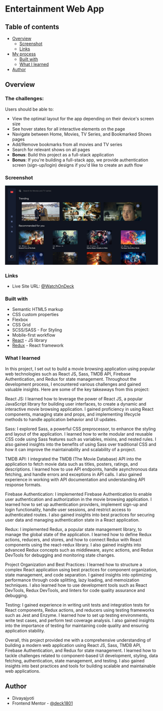 # Entertainment Web App


## Table of contents

- [Overview](#overview)
  - [Screenshot](#screenshot)
  - [Links](#links)
- [My process](#my-process)
  - [Built with](#built-with)
  - [What I learned](#what-i-learned)
- [Author](#author)



## Overview

### The challenges:

Users should be able to:

- View the optimal layout for the app depending on their device's screen size
- See hover states for all interactive elements on the page
- Navigate between Home, Movies, TV Series, and Bookmarked Shows pages
- Add/Remove bookmarks from all movies and TV series
- Search for relevant shows on all pages
- **Bonus**: Build this project as a full-stack application
- **Bonus**: If you're building a full-stack app, we provide authentication screen (sign-up/login) designs if you'd like to create an auth flow

### Screenshot

![](./screenshot.JPG)

### Links
- Live Site URL: [@WatchOnDeck](https://divyajyoti-shows-app.netlify.app/)

### Built with

- Semantic HTML5 markup
- CSS custom properties
- Flexbox
- CSS Grid
- SCSS/SASS - For Styling
- Mobile-first workflow
- [React](https://reactjs.org/) - JS library
- [Redux](https://redux.js.org/) - React framework


### What I learned
In this project, I set out to build a movie browsing application using popular web technologies such as React JS, Sass, TMDB API, Firebase Authentication, and Redux for state management. Throughout the development process, I encountered various challenges and gained valuable insights. Here are some of the key takeaways from this project:

React JS: I learned how to leverage the power of React JS, a popular JavaScript library for building user interfaces, to create a dynamic and interactive movie browsing application. I gained proficiency in using React components, managing state and props, and implementing lifecycle methods to handle application behavior and UI updates.

Sass: I explored Sass, a powerful CSS preprocessor, to enhance the styling and layout of the application. I learned how to write modular and reusable CSS code using Sass features such as variables, mixins, and nested rules. I also gained insights into the benefits of using Sass over traditional CSS and how it can improve the maintainability and scalability of a project.

TMDB API: I integrated the TMDB (The Movie Database) API into the application to fetch movie data such as titles, posters, ratings, and descriptions. I learned how to use API endpoints, handle asynchronous data fetching, and handle errors and exceptions in API calls. I also gained experience in working with API documentation and understanding API response formats.

Firebase Authentication: I implemented Firebase Authentication to enable user authentication and authorization in the movie browsing application. I learned how to set up authentication providers, implement sign-up and login functionality, handle user sessions, and restrict access to authenticated routes. I also gained insights into best practices for securing user data and managing authentication state in a React application.

Redux: I implemented Redux, a popular state management library, to manage the global state of the application. I learned how to define Redux actions, reducers, and stores, and how to connect Redux with React components using the react-redux library. I also gained insights into advanced Redux concepts such as middleware, async actions, and Redux DevTools for debugging and monitoring state changes.

Project Organization and Best Practices: I learned how to structure a complex React application using best practices for component organization, state management, and code separation. I gained insights into optimizing performance through code splitting, lazy loading, and memoization techniques. I also learned how to use development tools such as React DevTools, Redux DevTools, and linters for code quality assurance and debugging.

Testing: I gained experience in writing unit tests and integration tests for React components, Redux actions, and reducers using testing frameworks such as Jest and Enzyme. I learned how to set up testing environments, write test cases, and perform test coverage analysis. I also gained insights into the importance of testing for maintaining code quality and ensuring application stability.

Overall, this project provided me with a comprehensive understanding of building a modern web application using React JS, Sass, TMDB API, Firebase Authentication, and Redux for state management. I learned how to tackle challenges related to component-based UI development, styling, data fetching, authentication, state management, and testing. I also gained insights into best practices and tools for building scalable and maintainable web applications.


## Author

- Divayajyoti
- Frontend Mentor - [@deck1801](https://www.frontendmentor.io/profile/deck1801)



